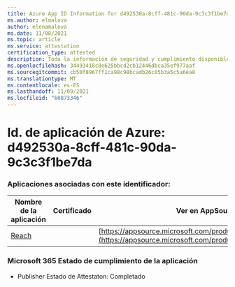```yaml
---
title: Azure App ID Information for d492530a-8cff-481c-90da-9c3c3f1be7da
ms.author: elmalova
author: elenamalova
ms.date: 11/08/2021
ms.topic: article
ms.service: attestation
certification_type: attested
description: Toda la información de seguridad y cumplimiento disponible para d492530a-8cff-481c-90da-9c3c3f1be7da.
ms.openlocfilehash: 34493418c8e625bbcd2cb12446dbca35ef977aaf
ms.sourcegitcommit: cb50f8967ff1ca98c98bcadb26c05b3a5c5a6ea8
ms.translationtype: MT
ms.contentlocale: es-ES
ms.lasthandoff: 11/09/2021
ms.locfileid: "60873346"
---
```

# <a name="azure-app-id-d492530a-8cff-481c-90da-9c3c3f1be7da"></a>Id. de aplicación de Azure: d492530a-8cff-481c-90da-9c3c3f1be7da


### <a name="apps-associated-with-this-id"></a>Aplicaciones asociadas con este identificador:
| **Nombre de la aplicación** | **Certificado** | **Ver en AppSource** |
|--------------|---------------|-----------------------|
| [Reach](https://docs.microsoft.com/microsoft-365-app-certification/forward/WA200002045) |  | [https://appsource.microsoft.com/product/office/WA200002045](https://appsource.microsoft.com/product/office/WA200002045) |

### <a name="microsoft-365-app-compliance-status"></a>Microsoft 365 Estado de cumplimiento de la aplicación
- Publisher Estado de Attestaton: Completado
